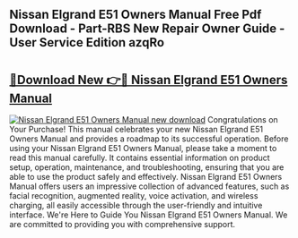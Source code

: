 ## Nissan Elgrand E51 Owners Manual Free Pdf Download - Part-RBS New Repair Owner Guide - User Service Edition azqRo

# <h2><a href="http://cf21130.oget.top/?id=Nissan+Elgrand+E51+Owners+Manual">🔗Download New 👉🔴 Nissan Elgrand E51 Owners Manual</a></h2>

[![Nissan Elgrand E51 Owners Manual new download](https://i.imgur.com/5g1atiW.png)](http://cf21130.oget.top/?id=Nissan+Elgrand+E51+Owners+Manual)
Congratulations on Your Purchase! This manual celebrates your new Nissan Elgrand E51 Owners Manual and provides a roadmap to its successful operation. Before using your Nissan Elgrand E51 Owners Manual, please take a moment to read this manual carefully. It contains essential information on product setup, operation, maintenance, and troubleshooting, ensuring that you are able to use the product safely and effectively. Nissan Elgrand E51 Owners Manual offers users an impressive collection of advanced features, such as facial recognition, augmented reality, voice activation, and wireless charging, all easily accessible through the user-friendly and intuitive interface. We're Here to Guide You Nissan Elgrand E51 Owners Manual. We are committed to providing you with comprehensive support.
